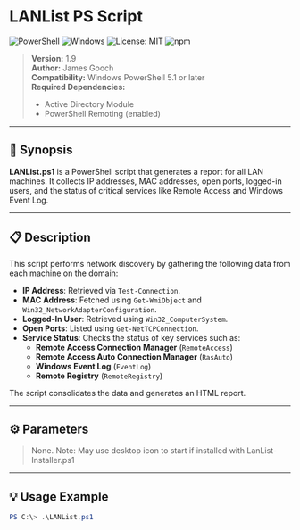# **LANList PS Script**
![PowerShell](https://img.shields.io/badge/PowerShell-5391FE?style=for-the-badge&logo=powershell&logoColor=white)
![Windows](https://img.shields.io/badge/Windows-0078D6?style=for-the-badge&logo=windows&logoColor=white)
![License: MIT](https://img.shields.io/badge/License-MIT-blue.svg)
![npm](https://img.shields.io/npm/v/package-name)


> **Version:** 1.9  
> **Author:** James Gooch  
> **Compatibility:** Windows PowerShell 5.1 or later  
> **Required Dependencies:**  
> - Active Directory Module  
> - PowerShell Remoting (enabled)

---

## 📝 **Synopsis**

**LANList.ps1** is a PowerShell script that generates a report for all LAN machines. It collects IP addresses, MAC addresses, open ports, logged-in users, and the status of critical services like Remote Access and Windows Event Log. 

---

## 📋 **Description**

This script performs network discovery by gathering the following data from each machine on the domain:

- **IP Address**: Retrieved via `Test-Connection`.
- **MAC Address**: Fetched using `Get-WmiObject` and `Win32_NetworkAdapterConfiguration`.
- **Logged-In User**: Retrieved using `Win32_ComputerSystem`.
- **Open Ports**: Listed using `Get-NetTCPConnection`.
- **Service Status**: Checks the status of key services such as:
  - **Remote Access Connection Manager** (`RemoteAccess`)
  - **Remote Access Auto Connection Manager** (`RasAuto`)
  - **Windows Event Log** (`EventLog`)
  - **Remote Registry** (`RemoteRegistry`)

The script consolidates the data and generates an HTML report.

---

## ⚙️ **Parameters**

> None. Note: May use desktop icon to start if installed with LanList-Installer.ps1

---

## 💡 **Usage Example**

```powershell
PS C:\> .\LANList.ps1
